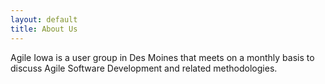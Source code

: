 ```yaml
---
layout: default 
title: About Us
---
```

Agile Iowa is a user group in Des Moines that meets on a monthly basis to discuss Agile Software Development and related methodologies.
